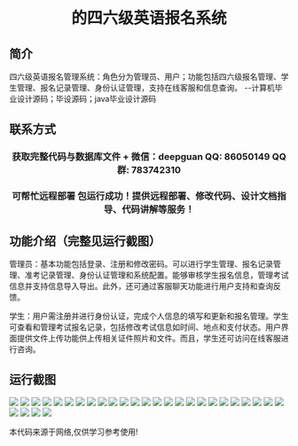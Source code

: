 <p><h1 align="center">的四六级英语报名系统</h1></p>

## 简介
四六级英语报名管理系统：角色分为管理员、用户；功能包括四六级报名管理、学生管理、报名记录管理、身份认证管理，支持在线客服和信息查询。    --计算机毕业设计源码；毕设源码；java毕业设计源码


## 联系方式
<p><h3 align="center">获取完整代码与数据库文件 + 微信：deepguan QQ: 86050149 QQ群: 783742310</h3></p>
<p><h3 align="center">可帮忙远程部署 包运行成功！提供远程部署、修改代码、设计文档指导、代码讲解等服务！</h3></p>

## 功能介绍（完整见运行截图）
管理员：基本功能包括登录、注册和修改密码。可以进行学生管理、报名记录管理、准考记录管理、身份认证管理和系统配置。能够审核学生报名信息，管理考试信息并支持信息导入导出。此外，还可通过客服聊天功能进行用户支持和查询反馈。

学生：用户需注册并进行身份认证，完成个人信息的填写和更新和报名管理。学生可查看和管理考试报名记录，包括修改考试信息如时间、地点和支付状态。用户界面提供文件上传功能供上传相关证件照片和文件。而且，学生还可访问在线客服进行咨询。


## 运行截图
![](img/001.jpg)
![](img/002.jpg)
![](img/003.jpg)
![](img/004.jpg)
![](img/005.jpg)
![](img/006.jpg)
![](img/007.jpg)
![](img/008.jpg)
![](img/009.jpg)
![](img/010.jpg)
![](img/011.jpg)
![](img/012.jpg)
![](img/013.jpg)
![](img/014.jpg)
![](img/015.jpg)
![](img/016.jpg)
![](img/017.jpg)
![](img/018.jpg)
![](img/019.jpg)
![](img/020.jpg)
![](img/021.jpg)
![](img/022.jpg)
![](img/023.jpg)
![](img/024.jpg)
![](img/025.jpg)
![](img/026.jpg)
![](img/027.jpg)
![](img/028.jpg)
![](img/029.jpg)

<p>本代码来源于网络,仅供学习参考使用!</p>
